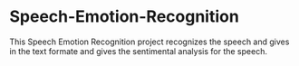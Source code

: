 # Speech-Emotion-Recognition
This Speech Emotion Recognition project recognizes the speech and gives in the text formate and gives the sentimental analysis for the speech.
